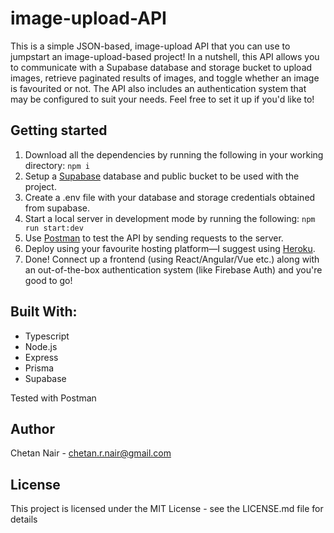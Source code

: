 # image-upload-API
This is a simple JSON-based, image-upload API that you can use to jumpstart an image-upload-based project! In a nutshell, this API allows you to communicate with a Supabase database and storage bucket to upload images, retrieve paginated results of images, and toggle whether an image is favourited or not. The API also includes an authentication system that may be configured to suit your needs. Feel free to set it up if you'd like to!  

## Getting started
1. Download all the dependencies by running the following in your working directory: `npm i`
2. Setup a [Supabase](https://supabase.com) database and public bucket to be used with the project.
3. Create a .env file with your database and storage credentials obtained from supabase.  
4. Start a local server in development mode by running the following: `npm run start:dev`
5. Use [Postman](https://www.postman.com) to test the API by sending requests to the server.
6. Deploy using your favourite hosting platform—I suggest using [Heroku](https://www.heroku.com).
7. Done! Connect up a frontend (using React/Angular/Vue etc.) along with an out-of-the-box authentication system (like Firebase Auth) and you're good to go!

## Built With:
* Typescript
* Node.js
* Express
* Prisma
* Supabase

Tested with Postman

## Author

Chetan Nair - chetan.r.nair@gmail.com

## License

This project is licensed under the MIT License - see the LICENSE.md file for details





